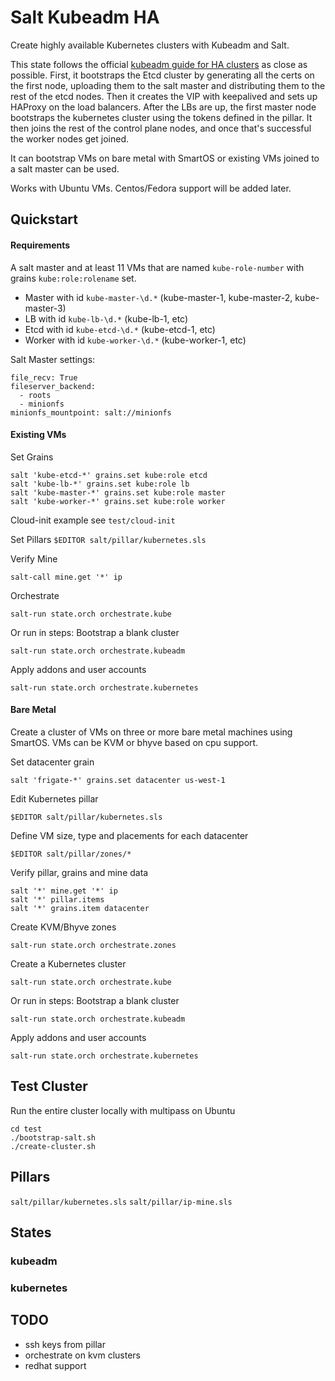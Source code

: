 # Salt Kubeadm HA

Create highly available Kubernetes clusters with Kubeadm and Salt.

This state follows the official [kubeadm guide for HA clusters](https://kubernetes.io/docs/setup/production-environment/tools/kubeadm/high-availability/) as close as possible.
First, it bootstraps the Etcd cluster by generating all the certs on the first node, uploading them to the salt master and distributing them to the rest of the etcd nodes.
Then it creates the VIP with keepalived and sets up HAProxy on the load balancers.
After the LBs are up, the first master node bootstraps the kubernetes cluster using the tokens defined in the pillar.
It then joins the rest of the control plane nodes, and once that's successful the worker nodes get joined.

It can bootstrap VMs on bare metal with SmartOS or existing VMs joined to a salt master can be used.

Works with Ubuntu VMs. Centos/Fedora support will be added later.

## Quickstart

#### Requirements

A salt master and at least 11 VMs that are named `kube-role-number` with grains `kube:role:rolename` set.

* Master with id `kube-master-\d.*` (kube-master-1, kube-master-2, kube-master-3)
* LB with id `kube-lb-\d.*` (kube-lb-1, etc)
* Etcd with id `kube-etcd-\d.*` (kube-etcd-1, etc)
* Worker with id `kube-worker-\d.*` (kube-worker-1, etc)

Salt Master settings:

```
file_recv: True
fileserver_backend:
  - roots
  - minionfs
minionfs_mountpoint: salt://minionfs
```


#### Existing VMs

Set Grains
```
salt 'kube-etcd-*' grains.set kube:role etcd
salt 'kube-lb-*' grains.set kube:role lb
salt 'kube-master-*' grains.set kube:role master
salt 'kube-worker-*' grains.set kube:role worker
```

Cloud-init example see `test/cloud-init`

Set Pillars
`$EDITOR salt/pillar/kubernetes.sls`

Verify Mine
```
salt-call mine.get '*' ip
```

Orchestrate
```
salt-run state.orch orchestrate.kube
```

Or run in steps:
Bootstrap a blank cluster
```
salt-run state.orch orchestrate.kubeadm
```
Apply addons and user accounts
```
salt-run state.orch orchestrate.kubernetes
```

#### Bare Metal

Create a cluster of VMs on three or more bare metal machines using SmartOS. VMs can be KVM or bhyve based on cpu support.

Set datacenter grain
```
salt 'frigate-*' grains.set datacenter us-west-1
```

Edit Kubernetes pillar
```
$EDITOR salt/pillar/kubernetes.sls
```

Define VM size, type and placements for each datacenter
```
$EDITOR salt/pillar/zones/*
```

Verify pillar, grains and mine data
```
salt '*' mine.get '*' ip
salt '*' pillar.items
salt '*' grains.item datacenter
```

Create KVM/Bhyve zones
```
salt-run state.orch orchestrate.zones
```

Create a Kubernetes cluster
```
salt-run state.orch orchestrate.kube
```

Or run in steps:
Bootstrap a blank cluster
```
salt-run state.orch orchestrate.kubeadm
```
Apply addons and user accounts
```
salt-run state.orch orchestrate.kubernetes
```

## Test Cluster

Run the entire cluster locally with multipass on Ubuntu
```
cd test
./bootstrap-salt.sh
./create-cluster.sh
```

## Pillars

`salt/pillar/kubernetes.sls`
`salt/pillar/ip-mine.sls`


## States

### kubeadm
### kubernetes


## TODO
- ssh keys from pillar
- orchestrate on kvm clusters
- redhat support
